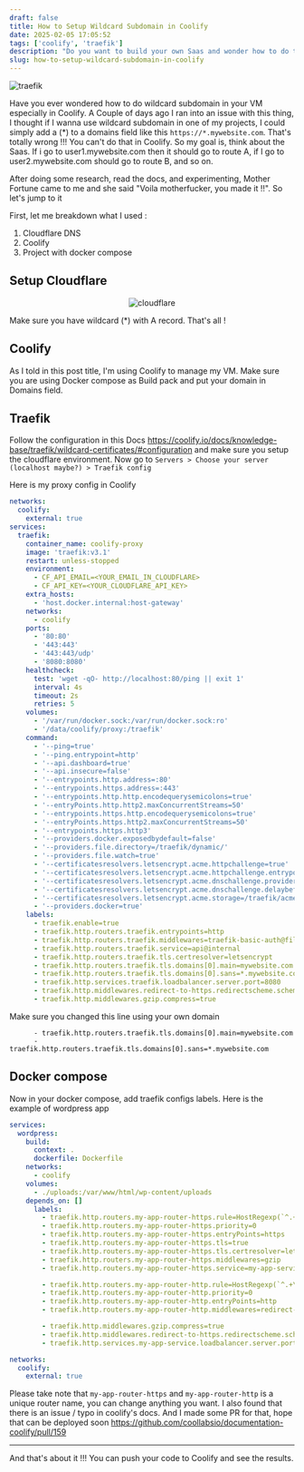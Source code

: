 ```yaml
---
draft: false
title: How to Setup Wildcard Subdomain in Coolify
date: 2025-02-05 17:05:52
tags: ['coolify', 'traefik']
description: "Do you want to build your own Saas and wonder how to do that with wildcard subdomain in Coolify?"
slug: how-to-setup-wildcard-subdomain-in-coolify
---
```


![traefik](https://blog.networkprofile.org/content/images/size/w2000/2019/01/architecture.png)

Have you ever wondered how to do wildcard subdomain in your VM especially in Coolify. A Couple of days ago I ran into an issue with this thing, I thought if I
wanna use wildcard subdomain in one of my projects, I could simply add a (*) to a domains field like this `https://*.mywebsite.com`. That's totally wrong !!! You can't do that in Coolify. So my goal is, think about the Saas. If i go to user1.mywebsite.com then it should go to route A, if I go to user2.mywebsite.com should go to route B, and so on.

After doing some research, read the docs, and experimenting, Mother Fortune came to me and she said "Voila motherfucker, you made it !!". So let's jump to it

First, let me breakdown what I used :
1. Cloudflare DNS
2. Coolify
3. Project with docker compose

## Setup Cloudflare

<div align="center">
    <img src="/images/cloudflare.webp" alt="cloudflare">
</div>

Make sure you have wildcard (*) with A record. That's all !

## Coolify

As I told in this post title, I'm using Coolify to manage my VM. Make sure you are using Docker compose as Build pack and put your domain in Domains field.

## Traefik

Follow the configuration in this Docs https://coolify.io/docs/knowledge-base/traefik/wildcard-certificates/#configuration and make sure you setup the cloudflare
environment. Now go to `Servers > Choose your server (localhost maybe?) > Traefik config`

Here is my proxy config in Coolify

```yml
networks:
  coolify:
    external: true
services:
  traefik:
    container_name: coolify-proxy
    image: 'traefik:v3.1'
    restart: unless-stopped
    environment:
      - CF_API_EMAIL=<YOUR_EMAIL_IN_CLOUDFLARE>
      - CF_API_KEY=<YOUR_CLOUDFLARE_API_KEY>
    extra_hosts:
      - 'host.docker.internal:host-gateway'
    networks:
      - coolify
    ports:
      - '80:80'
      - '443:443'
      - '443:443/udp'
      - '8080:8080'
    healthcheck:
      test: 'wget -qO- http://localhost:80/ping || exit 1'
      interval: 4s
      timeout: 2s
      retries: 5
    volumes:
      - '/var/run/docker.sock:/var/run/docker.sock:ro'
      - '/data/coolify/proxy:/traefik'
    command:
      - '--ping=true'
      - '--ping.entrypoint=http'
      - '--api.dashboard=true'
      - '--api.insecure=false'
      - '--entrypoints.http.address=:80'
      - '--entrypoints.https.address=:443'
      - '--entrypoints.http.http.encodequerysemicolons=true'
      - '--entryPoints.http.http2.maxConcurrentStreams=50'
      - '--entrypoints.https.http.encodequerysemicolons=true'
      - '--entryPoints.https.http2.maxConcurrentStreams=50'
      - '--entrypoints.https.http3'
      - '--providers.docker.exposedbydefault=false'
      - '--providers.file.directory=/traefik/dynamic/'
      - '--providers.file.watch=true'
      - '--certificatesresolvers.letsencrypt.acme.httpchallenge=true'
      - '--certificatesresolvers.letsencrypt.acme.httpchallenge.entrypoint=http'
      - '--certificatesresolvers.letsencrypt.acme.dnschallenge.provider=cloudflare'
      - '--certificatesresolvers.letsencrypt.acme.dnschallenge.delaybeforecheck=0'
      - '--certificatesresolvers.letsencrypt.acme.storage=/traefik/acme.json'
      - '--providers.docker=true'
    labels:
      - traefik.enable=true
      - traefik.http.routers.traefik.entrypoints=http
      - traefik.http.routers.traefik.middlewares=traefik-basic-auth@file
      - traefik.http.routers.traefik.service=api@internal
      - traefik.http.routers.traefik.tls.certresolver=letsencrypt
      - traefik.http.routers.traefik.tls.domains[0].main=mywebsite.com
      - traefik.http.routers.traefik.tls.domains[0].sans=*.mywebsite.com
      - traefik.http.services.traefik.loadbalancer.server.port=8080
      - traefik.http.middlewares.redirect-to-https.redirectscheme.scheme=https
      - traefik.http.middlewares.gzip.compress=true
```

Make sure you changed this line using your own domain

```
      - traefik.http.routers.traefik.tls.domains[0].main=mywebsite.com
      - traefik.http.routers.traefik.tls.domains[0].sans=*.mywebsite.com
```

## Docker compose

Now in your docker compose, add traefik configs labels. Here is the example of wordpress app

```yml
services:
  wordpress:
    build:
      context: .
      dockerfile: Dockerfile
    networks:
      - coolify
    volumes:
      - ./uploads:/var/www/html/wp-content/uploads
    depends_on: []
      labels:
        - traefik.http.routers.my-app-router-https.rule=HostRegexp(`^.+\.mywebsite\.com$`)
        - traefik.http.routers.my-app-router-https.priority=0
        - traefik.http.routers.my-app-router-https.entryPoints=https
        - traefik.http.routers.my-app-router-https.tls=true
        - traefik.http.routers.my-app-router-https.tls.certresolver=letsencrypt
        - traefik.http.routers.my-app-router-https.middlewares=gzip
        - traefik.http.routers.my-app-router-https.service=my-app-service

        - traefik.http.routers.my-app-router-http.rule=HostRegexp(`^.+\.mywebsite\.com$`)
        - traefik.http.routers.my-app-router-http.priority=0
        - traefik.http.routers.my-app-router-http.entryPoints=http
        - traefik.http.routers.my-app-router-http.middlewares=redirect-to-https

        - traefik.http.middlewares.gzip.compress=true
        - traefik.http.middlewares.redirect-to-https.redirectscheme.scheme=https
        - traefik.http.services.my-app-service.loadbalancer.server.port=80

networks:
  coolify:
    external: true
```

Please take note that `my-app-router-https` and `my-app-router-http` is a unique router name, you can change anything you want. I also found that there is an
issue / typo in coolify's docs. And I made some PR for that, hope that can be deployed soon https://github.com/coollabsio/documentation-coolify/pull/159

---

And that's about it !!! You can push your code to Coolify and see the results.
